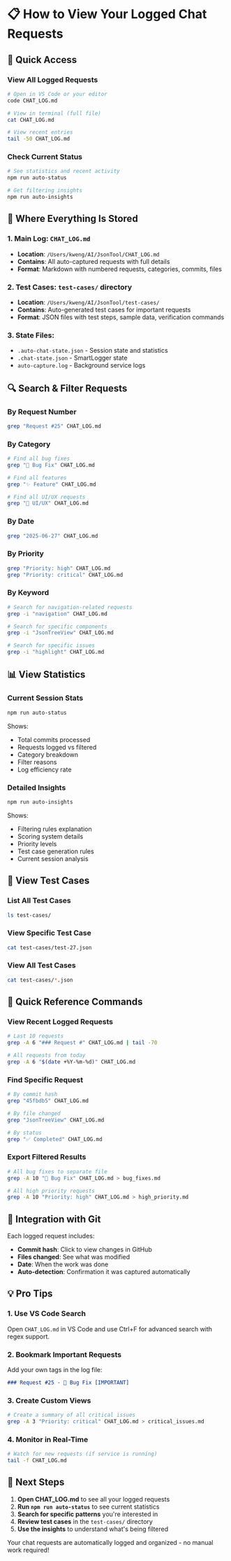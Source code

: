# 📋 How to View Your Logged Chat Requests

## 🎯 Quick Access

### View All Logged Requests
```bash
# Open in VS Code or your editor
code CHAT_LOG.md

# View in terminal (full file)
cat CHAT_LOG.md

# View recent entries
tail -50 CHAT_LOG.md
```

### Check Current Status
```bash
# See statistics and recent activity
npm run auto-status

# Get filtering insights
npm run auto-insights
```

## 📍 Where Everything Is Stored

### 1. **Main Log**: `CHAT_LOG.md`
- **Location**: `/Users/kweng/AI/JsonTool/CHAT_LOG.md`
- **Contains**: All auto-captured requests with full details
- **Format**: Markdown with numbered requests, categories, commits, files

### 2. **Test Cases**: `test-cases/` directory
- **Location**: `/Users/kweng/AI/JsonTool/test-cases/`
- **Contains**: Auto-generated test cases for important requests
- **Format**: JSON files with test steps, sample data, verification commands

### 3. **State Files**: 
- `.auto-chat-state.json` - Session state and statistics
- `.chat-state.json` - SmartLogger state
- `auto-capture.log` - Background service logs

## 🔍 Search & Filter Requests

### By Request Number
```bash
grep "Request #25" CHAT_LOG.md
```

### By Category
```bash
# Find all bug fixes
grep "🐛 Bug Fix" CHAT_LOG.md

# Find all features
grep "✨ Feature" CHAT_LOG.md

# Find all UI/UX requests
grep "🎨 UI/UX" CHAT_LOG.md
```

### By Date
```bash
grep "2025-06-27" CHAT_LOG.md
```

### By Priority
```bash
grep "Priority: high" CHAT_LOG.md
grep "Priority: critical" CHAT_LOG.md
```

### By Keyword
```bash
# Search for navigation-related requests
grep -i "navigation" CHAT_LOG.md

# Search for specific components
grep -i "JsonTreeView" CHAT_LOG.md

# Search for specific issues
grep -i "highlight" CHAT_LOG.md
```

## 📊 View Statistics

### Current Session Stats
```bash
npm run auto-status
```
Shows:
- Total commits processed
- Requests logged vs filtered
- Category breakdown
- Filter reasons
- Log efficiency rate

### Detailed Insights
```bash
npm run auto-insights
```
Shows:
- Filtering rules explanation
- Scoring system details
- Priority levels
- Test case generation rules
- Current session analysis

## 🧪 View Test Cases

### List All Test Cases
```bash
ls test-cases/
```

### View Specific Test Case
```bash
cat test-cases/test-27.json
```

### View All Test Cases
```bash
cat test-cases/*.json
```

## 📱 Quick Reference Commands

### View Recent Logged Requests
```bash
# Last 10 requests
grep -A 6 "### Request #" CHAT_LOG.md | tail -70

# All requests from today
grep -A 6 "$(date +%Y-%m-%d)" CHAT_LOG.md
```

### Find Specific Request
```bash
# By commit hash
grep "45fbdb5" CHAT_LOG.md

# By file changed
grep "JsonTreeView" CHAT_LOG.md

# By status
grep "✅ Completed" CHAT_LOG.md
```

### Export Filtered Results
```bash
# All bug fixes to separate file
grep -A 10 "🐛 Bug Fix" CHAT_LOG.md > bug_fixes.md

# All high priority requests
grep -A 10 "Priority: high" CHAT_LOG.md > high_priority.md
```

## 🔗 Integration with Git

Each logged request includes:
- **Commit hash**: Click to view changes in GitHub
- **Files changed**: See what was modified
- **Date**: When the work was done
- **Auto-detection**: Confirmation it was captured automatically

## 💡 Pro Tips

### 1. **Use VS Code Search**
Open `CHAT_LOG.md` in VS Code and use Ctrl+F for advanced search with regex support.

### 2. **Bookmark Important Requests**
Add your own tags in the log file:
```markdown
### Request #25 - 🐛 Bug Fix [IMPORTANT]
```

### 3. **Create Custom Views**
```bash
# Create a summary of all critical issues
grep -A 3 "Priority: critical" CHAT_LOG.md > critical_issues.md
```

### 4. **Monitor in Real-Time**
```bash
# Watch for new requests (if service is running)
tail -f CHAT_LOG.md
```

## 🚀 Next Steps

1. **Open CHAT_LOG.md** to see all your logged requests
2. **Run `npm run auto-status`** to see current statistics  
3. **Search for specific patterns** you're interested in
4. **Review test cases** in the `test-cases/` directory
5. **Use the insights** to understand what's being filtered

Your chat requests are automatically logged and organized - no manual work required!
